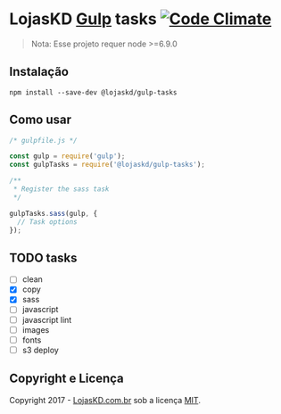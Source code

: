 # LojasKD [Gulp](http://gulpjs.com/) tasks [![Code Climate](https://codeclimate.com/github/lojaskd/gulp-tasks/badges/gpa.svg)](https://codeclimate.com/github/lojaskd/gulp-tasks)

> Nota: Esse projeto requer node >=6.9.0

## Instalação

```
npm install --save-dev @lojaskd/gulp-tasks
```

## Como usar

```js
/* gulpfile.js */

const gulp = require('gulp');
const gulpTasks = require('@lojaskd/gulp-tasks');

/**
 * Register the sass task
 */

gulpTasks.sass(gulp, {
  // Task options
});
```

## TODO tasks

 - [ ] clean
 - [x] copy
 - [x] sass
 - [ ] javascript
 - [ ] javascript lint
 - [ ] images
 - [ ] fonts
 - [ ] s3 deploy

## Copyright e Licença

Copyright 2017 - [LojasKD.com.br](https://www.lojaskd.com.br/) sob a licença [MIT](/LICENSE).
